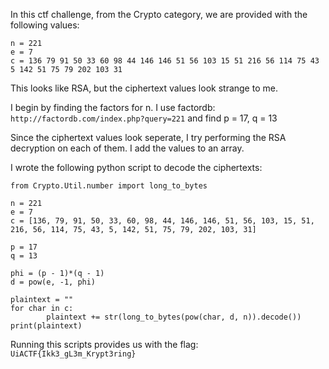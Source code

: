 In this ctf challenge, from the Crypto category, we are provided with the following values:
```
n = 221 
e = 7 
c = 136 79 91 50 33 60 98 44 146 146 51 56 103 15 51 216 56 114 75 43 5 142 51 75 79 202 103 31
```
This looks like RSA, but the ciphertext values look strange to me.

I begin by finding the factors for n. I use factordb: ```http://factordb.com/index.php?query=221``` and find p = 17, q = 13

Since the ciphertext values look seperate, I try performing the RSA decryption on each of them. I add the values to an array.

I wrote the following python script to decode the ciphertexts:

```
from Crypto.Util.number import long_to_bytes

n = 221
e = 7
c = [136, 79, 91, 50, 33, 60, 98, 44, 146, 146, 51, 56, 103, 15, 51, 216, 56, 114, 75, 43, 5, 142, 51, 75, 79, 202, 103, 31]

p = 17
q = 13

phi = (p - 1)*(q - 1)
d = pow(e, -1, phi)

plaintext = ""
for char in c:
        plaintext += str(long_to_bytes(pow(char, d, n)).decode())
print(plaintext)
```

Running this scripts provides us with the flag: ```UiACTF{Ikk3_gL3m_Krypt3ring}```
